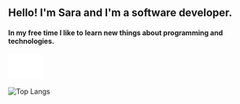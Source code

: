 ## Hello! I'm Sara and I'm a software developer.
#### In my free time I like to learn new things about programming and technologies.
<img src="https://github.com/saraCorraless/Resource/blob/master/Images/saludog.gif" width="70">

![Top Langs](https://github-readme-stats.vercel.app/api/top-langs/?username=SaraCorraless)

